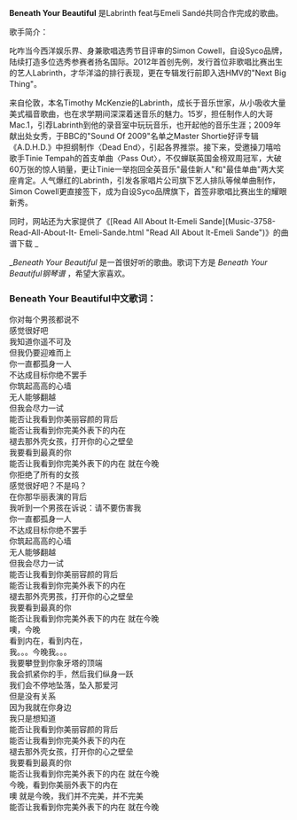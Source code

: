 

**Beneath Your Beautiful** 是Labrinth feat与Emeli Sandé共同合作完成的歌曲。  
  
歌手简介：  
  
叱咋当今西洋娱乐界、身兼歌唱选秀节目评审的Simon
Cowell，自设Syco品牌，陆续打造多位选秀参赛者扬名国际。2012年首创先例，发行首位非歌唱比赛出生的艺人Labrinth，才华洋溢的排行表现，更在专辑发行前即入选HMV的"Next
Big Thing"。  
  
来自伦敦，本名Timothy
McKenzie的Labrinth，成长于音乐世家，从小吸收大量美式福音歌曲，也在求学期间深深着迷音乐的魅力。15岁，担任制作人的大哥Mac.1，引荐Labrinth到他的录音室中玩玩音乐，也开起他的音乐生涯；2009年献出处女秀，于BBC的"Sound
Of 2009"名单之Master Shortie好评专辑《A.D.H.D.》中担纲制作〈Dead
End〉，引起各界推崇。接下来，受邀操刀嘻哈歌手Tinie Tempah的首支单曲〈Pass
Out〉，不仅蝉联英国金榜双周冠军，大破60万张的惊人销量，更让Tinie一举抱回全英音乐"最佳新人"和"最佳单曲"两大奖座肯定。人气爆红的Labrinth，引发各家唱片公司旗下艺人排队等候单曲制作，Simon
Cowell更直接签下，成为自设Syco品牌旗下，首签非歌唱比赛出生的耀眼新秀。  
  
同时，网站还为大家提供了《[Read All About It-Emeli Sande](Music-3758-Read-All-About-It-
Emeli-Sande.html "Read All About It-Emeli Sande")》的曲谱下载 _  
  
__Beneath Your Beautiful_ 是一首很好听的歌曲。歌词下方是 _Beneath Your Beautiful钢琴谱_ ，希望大家喜欢。

### Beneath Your Beautiful中文歌词：

你对每个男孩都说不  
感觉很好吧  
我知道你遥不可及  
但我仍要迎难而上  
你一直都孤身一人  
不达成目标你绝不罢手  
你筑起高高的心墙  
无人能够翻越  
但我会尽力一试  
能否让我看到你美丽容颜的背后  
能否让我看到你完美外表下的内在  
褪去那外壳女孩，打开你的心之壁垒  
我要看到最真的你  
能否让我看到你完美外表下的内在 就在今晚  
你拒绝了所有的女孩  
感觉很好吧？不是吗？  
在你那华丽表演的背后  
我听到一个男孩在诉说：请不要伤害我  
你一直都孤身一人  
不达成目标你绝不罢手  
你筑起高高的心墙  
无人能够翻越  
但我会尽力一试  
能否让我看到你美丽容颜的背后  
能否让我看到你完美外表下的内在  
褪去那外壳男孩，打开你的心之壁垒  
我要看到最真的你  
能否让我看到你完美外表下的内在 就在今晚  
噢，今晚  
看到内在，看到内在，  
我。。。今晚我。。。  
我要攀登到你象牙塔的顶端  
我会抓紧你的手，然后我们纵身一跃  
我们会不停地坠落，坠入那爱河  
但是没有关系  
因为我就在你身边  
我只是想知道  
能否让我看到你美丽容颜的背后  
能否让我看到你完美外表下的内在  
褪去那外壳女孩，打开你的心之壁垒  
我要看到最真的你  
能否让我看到你完美外表下的内在 就在今晚  
今晚，看到你美丽外表下的内在  
噢 就是今晚，我们并不完美，并不完美  
能否让我看到你完美外表下的内在 就在今晚

